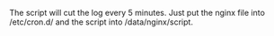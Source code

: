 The script will cut the log every 5 minutes.
Just put the nginx file into /etc/cron.d/ and the script into /data/nginx/script.
